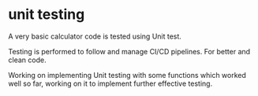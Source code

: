 # unit testing
A very basic calculator code is tested using Unit test.

Testing is performed to follow and manage CI/CD pipelines.
For better and clean code.



Working on implementing Unit testing with some functions
which worked well so far,
working on it to implement further  effective testing.

